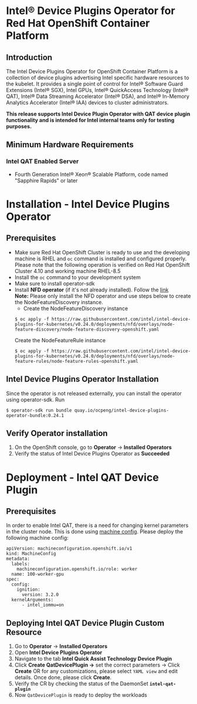 # Intel® Device Plugins Operator for Red Hat OpenShift Container Platform

## Introduction
The Intel Device Plugins Operator for OpenShift Container Platform is a collection of device plugins advertising Intel specific hardware resources to the kubelet. It provides a single point of control for Intel® Software Guard Extensions (Intel® SGX), Intel GPUs, Intel® QuickAccess Technology (Intel® QAT), Intel® Data Streaming Accelerator (Intel® DSA), and Intel® In-Memory Analytics Accelerator (Intel® IAA) devices to cluster administrators. 

**This release supports Intel Device Plugin Operator with QAT device plugin functionality and is intended for Intel internal teams only for testing purposes.** 

## Minimum Hardware Requirements
### Intel QAT Enabled Server
- Fourth Generation Intel® Xeon® Scalable Platform, code named "Sapphire Rapids" or later

# Installation - Intel Device Plugins Operator
## Prerequisites 
- Make sure Red Hat OpenShift Cluster is ready to use and the developing machine is RHEL and `oc` command is installed and configured properly. Please note that the following operation is verified on Red Hat OpenShift Cluster 4.10 and working machine RHEL-8.5
- Install the `oc` command to your development system
- Make sure to install operator-sdk
- Install **NFD operator** (if it's not already installed). Follow the [link](https://docs.openshift.com/container-platform/4.10/hardware_enablement/psap-node-feature-discovery-operator.html)  
    **Note:** Please only install the NFD operator and use steps below to create the NodeFeatureDiscovery instance.  
    - Create the NodeFeatureDiscovery instance  
    ```
    $ oc apply -f https://raw.githubusercontent.com/intel/intel-device-plugins-for-kubernetes/v0.24.0/deployments/nfd/overlays/node-feature-discovery/node-feature-discovery-openshift.yaml
    ```
    Create the NodeFeatureRule instance
    ``` 
    $ oc apply -f https://raw.githubusercontent.com/intel/intel-device-plugins-for-kubernetes/v0.24.0/deployments/nfd/overlays/node-feature-rules/node-feature-rules-openshift.yaml
    ```

## Intel Device Plugins Operator Installation
Since the operator is not released externally, you can install the operator using operator-sdk. Run 
```
$ operator-sdk run bundle quay.io/ocpeng/intel-device-plugins-operator-bundle:0.24.1
```

## Verify Operator installation
1.  On the OpenShift console, go to **Operator** -> **Installed Operators**
2.  Verify the status of Intel Device Plugins Operator as **Succeeded**


# Deployment - Intel QAT Device Plugin 
## Prerequisites
In order to enable Intel QAT, there is a need for changing kernel parameters in the cluster node. This is done using [machine config](https://docs.openshift.com/container-platform/4.10/post_installation_configuration/machine-configuration-tasks.html). Please deploy the following machine config:
```
apiVersion: machineconfiguration.openshift.io/v1
kind: MachineConfig
metadata:
  labels:
    machineconfiguration.openshift.io/role: worker 
  name: 100-worker-gpu 
spec:
  config:
    ignition:
      version: 3.2.0
  kernelArguments:
      - intel_iommu=on
```


## Deploying Intel QAT Device Plugin Custom Resource
1.	Go to **Operator** -> **Installed Operators**
2.  Open **Intel Device Plugins Operator**
3.  Navigate to the tab **Intel Quick Assist Technology Device Plugin**
4.  Click **Create QatDevicePlugin ->** set the correct parameters -> Click **Create** 
    OR for any customizations, please select `YAML view` and edit details. Once done, please click **Create**.
5.  Verify the CR by checking the status of the DaemonSet **`intel-qat-plugin`**
6.  Now `QatDevicePlugin` is ready to deploy the workloads
